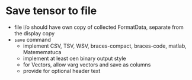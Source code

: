 # Save tensor to file

* file i/o should have own copy of collected FormatData, separate from the display copy
* ```save``` command
   * implement CSV, TSV, WSV, braces-compact, braces-code, matlab, Matemematuca
   * implement at least oen binary output style
   * for Vectors, allow varg vectors and save as columns
   * provide for optional header text 
